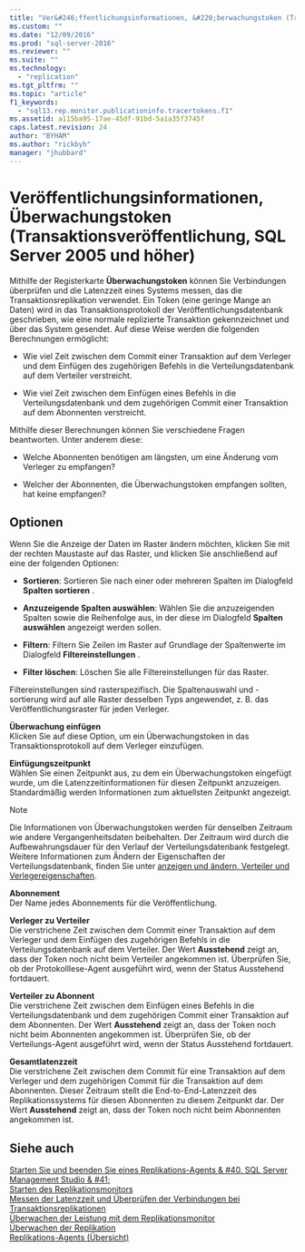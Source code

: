 ```yaml
---
title: "Ver&#246;ffentlichungsinformationen, &#220;berwachungstoken (Transaktionsver&#246;ffentlichung, SQL Server 2005 und h&#246;her) | Microsoft Docs"
ms.custom: ""
ms.date: "12/09/2016"
ms.prod: "sql-server-2016"
ms.reviewer: ""
ms.suite: ""
ms.technology: 
  - "replication"
ms.tgt_pltfrm: ""
ms.topic: "article"
f1_keywords: 
  - "sql13.rep.monitor.publicationinfo.tracertokens.f1"
ms.assetid: a115ba95-17ae-45df-91bd-5a1a35f3745f
caps.latest.revision: 24
author: "BYHAM"
ms.author: "rickbyh"
manager: "jhubbard"
---
```

# Ver&#246;ffentlichungsinformationen, &#220;berwachungstoken (Transaktionsver&#246;ffentlichung, SQL Server 2005 und h&#246;her)
  Mithilfe der Registerkarte **Überwachungstoken** können Sie Verbindungen überprüfen und die Latenzzeit eines Systems messen, das die Transaktionsreplikation verwendet. Ein Token (eine geringe Mange an Daten) wird in das Transaktionsprotokoll der Veröffentlichungsdatenbank geschrieben, wie eine normale replizierte Transaktion gekennzeichnet und über das System gesendet. Auf diese Weise werden die folgenden Berechnungen ermöglicht:  
  
-   Wie viel Zeit zwischen dem Commit einer Transaktion auf dem Verleger und dem Einfügen des zugehörigen Befehls in die Verteilungsdatenbank auf dem Verteiler verstreicht.  
  
-   Wie viel Zeit zwischen dem Einfügen eines Befehls in die Verteilungsdatenbank und dem zugehörigen Commit einer Transaktion auf dem Abonnenten verstreicht.  
  
 Mithilfe dieser Berechnungen können Sie verschiedene Fragen beantworten. Unter anderem diese:  
  
-   Welche Abonnenten benötigen am längsten, um eine Änderung vom Verleger zu empfangen?  
  
-   Welcher der Abonnenten, die Überwachungstoken empfangen sollten, hat keine empfangen?  
  
## Optionen  
 Wenn Sie die Anzeige der Daten im Raster ändern möchten, klicken Sie mit der rechten Maustaste auf das Raster, und klicken Sie anschließend auf eine der folgenden Optionen:  
  
-   **Sortieren**: Sortieren Sie nach einer oder mehreren Spalten im Dialogfeld **Spalten sortieren** .  
  
-   **Anzuzeigende Spalten auswählen**: Wählen Sie die anzuzeigenden Spalten sowie die Reihenfolge aus, in der diese im Dialogfeld **Spalten auswählen** angezeigt werden sollen.  
  
-   **Filtern**: Filtern Sie Zeilen im Raster auf Grundlage der Spaltenwerte im Dialogfeld **Filtereinstellungen** .  
  
-   **Filter löschen**: Löschen Sie alle Filtereinstellungen für das Raster.  
  
 Filtereinstellungen sind rasterspezifisch. Die Spaltenauswahl und -sortierung wird auf alle Raster desselben Typs angewendet, z. B. das Veröffentlichungsraster für jeden Verleger.  
  
 **Überwachung einfügen**  
 Klicken Sie auf diese Option, um ein Überwachungstoken in das Transaktionsprotokoll auf dem Verleger einzufügen.  
  
 **Einfügungszeitpunkt**  
 Wählen Sie einen Zeitpunkt aus, zu dem ein Überwachungstoken eingefügt wurde, um die Latenzzeitinformationen für diesen Zeitpunkt anzuzeigen. Standardmäßig werden Informationen zum aktuellsten Zeitpunkt angezeigt.  
  
> [!NOTE]  
>  Die Informationen von Überwachungstoken werden für denselben Zeitraum wie andere Vergangenheitsdaten beibehalten. Der Zeitraum wird durch die Aufbewahrungsdauer für den Verlauf der Verteilungsdatenbank festgelegt. Weitere Informationen zum Ändern der Eigenschaften der Verteilungsdatenbank, finden Sie unter [anzeigen und ändern, Verteiler und Verlegereigenschaften](../../relational-databases/replication/view-and-modify-distributor-and-publisher-properties.md).  
  
 **Abonnement**  
 Der Name jedes Abonnements für die Veröffentlichung.  
  
 **Verleger zu Verteiler**  
 Die verstrichene Zeit zwischen dem Commit einer Transaktion auf dem Verleger und dem Einfügen des zugehörigen Befehls in die Verteilungsdatenbank auf dem Verteiler. Der Wert **Ausstehend** zeigt an, dass der Token noch nicht beim Verteiler angekommen ist. Überprüfen Sie, ob der Protokolllese-Agent ausgeführt wird, wenn der Status Ausstehend fortdauert.  
  
 **Verteiler zu Abonnent**  
 Die verstrichene Zeit zwischen dem Einfügen eines Befehls in die Verteilungsdatenbank und dem zugehörigen Commit einer Transaktion auf dem Abonnenten. Der Wert **Ausstehend** zeigt an, dass der Token noch nicht beim Abonnenten angekommen ist. Überprüfen Sie, ob der Verteilungs-Agent ausgeführt wird, wenn der Status Ausstehend fortdauert.  
  
 **Gesamtlatenzzeit**  
 Die verstrichene Zeit zwischen dem Commit für eine Transaktion auf dem Verleger und dem zugehörigen Commit für die Transaktion auf dem Abonnenten. Dieser Zeitraum stellt die End-to-End-Latenzzeit des Replikationssystems für diesen Abonnenten zu diesem Zeitpunkt dar. Der Wert **Ausstehend** zeigt an, dass der Token noch nicht beim Abonnenten angekommen ist.  
  
## Siehe auch  
 [Starten Sie und beenden Sie eines Replikations-Agents & #40. SQL Server Management Studio & #41;](../../relational-databases/replication/agents/start-and-stop-a-replication-agent-sql-server-management-studio.md)   
 [Starten des Replikationsmonitors](../../relational-databases/replication/monitor/start-the-replication-monitor.md)   
 [Messen der Latenzzeit und Überprüfen der Verbindungen bei Transaktionsreplikationen](../../relational-databases/replication/monitor/measure-latency-and-validate-connections-for-transactional-replication.md)   
 [Überwachen der Leistung mit dem Replikationsmonitor](../../relational-databases/replication/monitor/monitor-performance-with-replication-monitor.md)   
 [Überwachen der Replikation](../../relational-databases/replication/monitor/monitoring-replication-overview.md)   
 [Replikations-Agents (Übersicht)](../../relational-databases/replication/agents/replication-agents-overview.md)  
  
  
